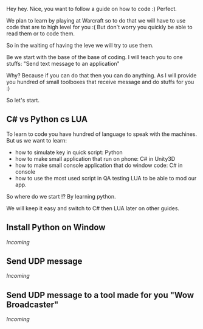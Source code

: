 Hey hey.
Nice, you want to follow a guide on how to code :)
Perfect.

We plan to learn by playing at Warcraft so to do that we will have to use code that are to high level for you :(
But don't worry you quickly be able to read them or to code them.

So in the waiting of having the leve we will try to use them.

Be we start with the base of the base of coding.
I will teach you to one stuffs: 
"Send text message to an application" 


Why? 
Because if you can do that then you can do anything.
As I will provide you hundred of small toolboxes that receive message and do stuffs for you :)

So let's start.


## C# vs Python cs LUA

To learn to code you have hundred of language to speak with the machines.
But us we want to learn:
- how to simulate key in quick script: Python
- how to make small application that run on phone: C# in Unity3D
- how to make small console application that do window code: C# in console
- how to use the most used script in QA testing LUA to be able to mod our app.

So where do we start !?
By learning python.

We will keep it easy and switch to C# then LUA later on other guides.

## Install Python on Window  
_Incoming_  

## Send UDP message  
_Incoming_  

## Send UDP message to a tool made for you "Wow Broadcaster"  
_Incoming_  


